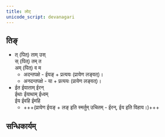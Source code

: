 ```yaml
---
title: लोट्
unicode_script: devanagari
---
```


<div class="js_include" url="../angAni/dhAtuvivekaH.md"  newLevelForH1="1" includeTitle="true"> </div>

<div class="js_include" url="../angAni/vivaxA-kalanam.md"  newLevelForH1="1" includeTitle="true"> </div>

## तिङ्
- त् (पित्) ताम् उस्  
स् (पित्) तम् त  
अम् (पित्) व म
  - अदन्तपक्षे - ईयङ् + प्रत्ययः (प्रायेण लङ्वत्)।
  - अनदन्तपक्षे - या  + प्रत्ययः (प्रायेण लङ्वत्)।
- ईत ईयाताम्‌ ईरन्‌  
ईथाः ईयाथाम्‌ ईध्वम्‌  
ईय ईवहि ईमहि
  - +++(प्रायेण ईयङ् + लङ् इति स्मर्तुम् उचितम् - ईरन्‌, ईय इति विहाय।)+++

<div class="js_include" url="../angAni/sArvadhAtuka-saMjJNA.md"  newLevelForH1="1" includeTitle="true"> </div>

<div class="js_include" url="../angAni/sArvadhAtuka-kAryANi.md"  newLevelForH1="1" includeTitle="true"> </div>


## सन्धिकार्यम्

